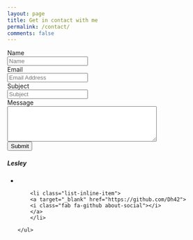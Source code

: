 ```yaml
---
layout: page
title: Get in contact with me
permalink: /contact/
comments: false
---
```

<div class="row justify-content-between">
<div class="col-md-9 pr-5">    
<form id="my-awesome-form" action="https://api.formbucket.com/f/buk_VFI6AFscsgwvpxXzXUIuESS0" method="post" target="_blank">
<div class="form-group row">
    <label for="name" class="col-4 col-form-label">Name</label> 
    <div class="col-8">
      <input id="name" name="name" placeholder="Name" type="text" required="required" class="form-control">
    </div>
  </div>
  <div class="form-group row">
    <label for="email" class="col-4 col-form-label">Email</label> 
    <div class="col-8">
      <input id="email" name="email" placeholder="Email Address" type="text" required="required" class="form-control">
    </div>
  </div>
  <div class="form-group row">
    <label for="subject" class="col-4 col-form-label">Subject</label> 
    <div class="col-8">
      <input id="subject" name="subject" placeholder="Subject" type="text" class="form-control" required="required">
    </div>
  </div>
  <div class="form-group row">
    <label for="message" class="col-4 col-form-label">Message</label> 
    <div class="col-8">
      <textarea id="message" name="message" cols="40" rows="5" class="form-control" required="required"></textarea>
    </div>
  </div> 
  <div class="form-group row">
    <div class="offset-4 col-8">
      <button name="submit" type="submit" class="btn btn-primary">Submit</button>
    </div>
  </div>
</form>
</div>

<div class="col-md-3">
    
<div class="sticky-top sticky-top-80">
<h5>Lesley</h5>
<div class="d-flex">
    <ul class="list-inline mx-auto justify-content-center">
        <li class="list-inline-item">
        <a target="_blank" href="https://twitter.com/imlesleyp">
        <i class="fab fa-twitter about-social"></i>
        </a>
        </li>
        
        <li class="list-inline-item">
        <a target="_blank" href="https://github.com/Dh42">
        <i class="fab fa-github about-social"></i>
        </a>
        </li>
        
    </ul>
</div>

</div>
</div>
</div>